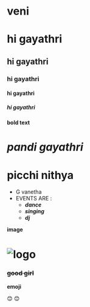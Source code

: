 # veni
# hi gayathri
## hi gayathri
### hi gayathri
#### hi gayathri
##### hi gayathri
**bold text**
# ***pandi gayathri***
# ****picchi nithya****
- G  vanetha
- EVENTS ARE :
     * ***dance***
     * ***singing***
     * ***dj***
      
**image**
# ![logo](https://secureservercdn.net/192.169.221.188/d82.4b6.myftpupload.com/wp-content/uploads/2018/09/o-FRIENDSHIP-facebook-620x330.jpg)
### ~~good girl~~
**emoji**

😊 :blush:
